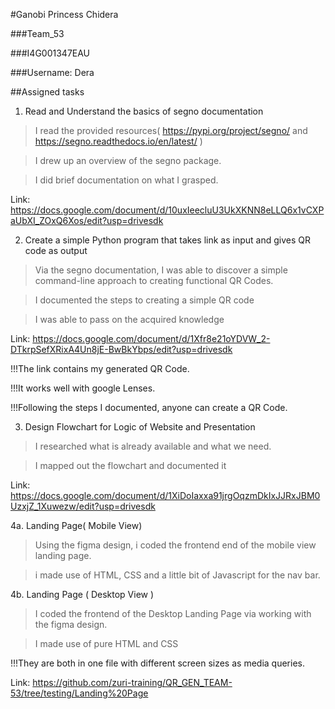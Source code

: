 #Ganobi Princess Chidera



###Team_53

###I4G001347EAU

###Username: Dera



##Assigned tasks

1. Read and Understand the basics of segno documentation

> I read the provided resources( https://pypi.org/project/segno/ and https://segno.readthedocs.io/en/latest/ )

> I drew up an overview of the segno package.

> I did brief documentation on what I grasped.

Link: https://docs.google.com/document/d/10uxIeecluU3UkXKNN8eLLQ6x1vCXPaUbXI_ZOxQ6Xos/edit?usp=drivesdk

2. Create a simple Python program that takes link as input and gives QR code as output
 
> Via the segno documentation, I was able to discover a simple command-line approach to creating functional QR Codes.

> I documented the steps to creating a simple QR code

> I was able to pass on the acquired knowledge 


Link: https://docs.google.com/document/d/1Xfr8e21oYDVW_2-DTkrpSefXRixA4Un8jE-BwBkYbps/edit?usp=drivesdk

!!!The link contains my generated QR Code. 

!!!It works well with google Lenses.

!!!Following the steps I documented, anyone can create a QR Code.

3. Design Flowchart for Logic of Website and Presentation 

> I researched what is already available and what we need.

> I mapped out the flowchart and documented it

Link: https://docs.google.com/document/d/1XiDoIaxxa91jrgOqzmDkIxJJRxJBM0UzxjZ_1Xuwezw/edit?usp=drivesdk


4a. Landing Page( Mobile View)

> Using the figma design, i coded the frontend end of the mobile view landing page.

> i made use of HTML, CSS and a little bit of Javascript for the nav bar.


4b. Landing Page ( Desktop View )

> I coded the frontend of the Desktop Landing Page via working with the figma design.

> I made use of pure HTML and CSS

!!!They are both in one file with different screen sizes as media queries.

Link: https://github.com/zuri-training/QR_GEN_TEAM-53/tree/testing/Landing%20Page


